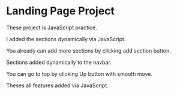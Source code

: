 # Landing Page Project

These project is JavaScript practice.

I added the sections dynamically via JavaScript.

You already can add more sections by clicking add section button.

Sections added dynamically to the navbar. 

You can go to top by clicking Up button with smooth move.

Theses all features added via JavaScript.



